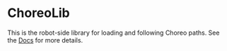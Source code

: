 # ChoreoLib

This is the robot-side library for loading and following Choreo paths. See the [Docs](https://sleipnirgroup.github.io/Choreo/choreolib/installation/) for more details.
